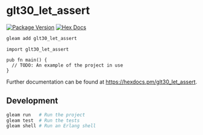 # glt30_let_assert

[![Package Version](https://img.shields.io/hexpm/v/glt30_let_assert)](https://hex.pm/packages/glt30_let_assert)
[![Hex Docs](https://img.shields.io/badge/hex-docs-ffaff3)](https://hexdocs.pm/glt30_let_assert/)

```sh
gleam add glt30_let_assert
```
```gleam
import glt30_let_assert

pub fn main() {
  // TODO: An example of the project in use
}
```

Further documentation can be found at <https://hexdocs.pm/glt30_let_assert>.

## Development

```sh
gleam run   # Run the project
gleam test  # Run the tests
gleam shell # Run an Erlang shell
```
